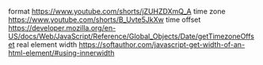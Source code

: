 format https://www.youtube.com/shorts/jZUHZDXmQ_A
time zone https://www.youtube.com/shorts/B_Uvte5JkXw
time offset https://developer.mozilla.org/en-US/docs/Web/JavaScript/Reference/Global_Objects/Date/getTimezoneOffset
real element width https://softauthor.com/javascript-get-width-of-an-html-element/#using-innerwidth